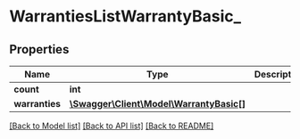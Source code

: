 # WarrantiesListWarrantyBasic_

## Properties
Name | Type | Description | Notes
------------ | ------------- | ------------- | -------------
**count** | **int** |  | [optional] 
**warranties** | [**\Swagger\Client\Model\WarrantyBasic[]**](WarrantyBasic.md) |  | [optional] 

[[Back to Model list]](../../README.md#documentation-for-models) [[Back to API list]](../../README.md#documentation-for-api-endpoints) [[Back to README]](../../README.md)


